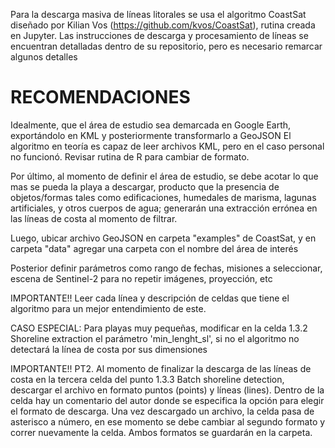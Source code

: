 Para la descarga masiva de líneas litorales se usa el algoritmo CoastSat diseñado por Kilian Vos (https://github.com/kvos/CoastSat), rutina creada en Jupyter.
Las instrucciones de descarga y procesamiento de líneas se encuentran detalladas dentro de su repositorio, pero es necesario remarcar algunos detalles

# RECOMENDACIONES

Idealmente, que el área de estudio sea demarcada en Google Earth, exportándolo en KML y posteriormente transformarlo a GeoJSON
El algoritmo en teoría es capaz de leer archivos KML, pero en el caso personal no funcionó. Revisar rutina de R para cambiar de formato.

Por último, al momento de definir el área de estudio, se debe acotar lo que mas se pueda la playa a descargar, producto que la presencia de objetos/formas tales como edificaciones, humedales de marisma, lagunas artificiales, y otros cuerpos de agua; generarán una extracción errónea en las líneas de costa al momento de filtrar.

Luego, ubicar archivo GeoJSON en carpeta "examples" de CoastSat, y en carpeta "data" agregar una carpeta con el nombre del área de interés

Posterior definir parámetros como rango de fechas, misiones a seleccionar, escena de Sentinel-2 para no repetir imágenes, proyección, etc

IMPORTANTE!! Leer cada línea y descripción de celdas que tiene el algoritmo para un mejor entendimiento de este.

CASO ESPECIAL: Para playas muy pequeñas, modificar en la celda 1.3.2 Shoreline extraction el parámetro 'min_lenght_sl', si no el algoritmo no detectará la línea de costa por sus dimensiones

IMPORTANTE!! PT2. Al momento de finalizar la descarga de las líneas de costa en la tercera celda del punto 1.3.3 Batch shoreline detection, descargar el archivo en formato puntos (points) y líneas (lines). Dentro de la celda hay un comentario del autor donde se especifica la opción para elegir el formato de descarga.
Una vez descargado un archivo, la celda pasa de asterisco a número, en ese momento se debe cambiar al segundo formato y correr nuevamente la celda. Ambos formatos se guardarán en la carpeta.


